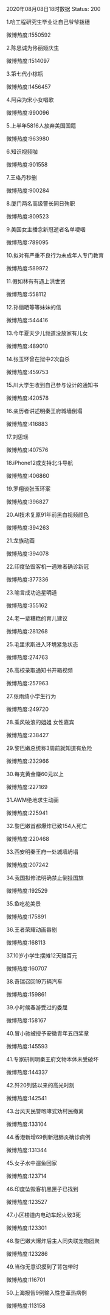 2020年08月08日18时数据
Status: 200

1.哈工程研究生毕业让自己爷爷拨穗

微博热度:1550592

2.陈思诚为佟丽娅庆生

微博热度:1514097

3.第七代小棕瓶

微博热度:1456457

4.阿朵为宋小女唱歌

微博热度:990096

5.上半年5816人放弃美国国籍

微博热度:963980

6.知识视频咖

微博热度:901558

7.王珞丹秒删

微博热度:900284

8.厦门两名高级警长同日殉职

微博热度:809523

9.美国女主播念新冠逝者名单哽咽

微博热度:789095

10.拟对有严重不良行为未成年人专门教育

微博热度:589972

11.假如林有有遇上洪世贤

微博热度:558112

12.孙俪晒等等妹妹的信

微博热度:544416

13.今年夏天少儿频道没放家有儿女

微博热度:489010

14.张玉环曾在狱中2次自杀

微博热度:459753

15.川大学生收到自己参与设计的通知书

微博热度:420578

16.亲历者讲述明秦王府城墙倒塌

微博热度:416883

17.刘思瑶

微博热度:407576

18.iPhone12或支持北斗导航

微博热度:406860

19.罗翔谈张玉环案

微博热度:396827

20.AI技术复原91年前黑白视频颜色

微博热度:394263

21.龙族动画

微博热度:394078

22.印度坠毁客机一遇难者确诊新冠

微博热度:377336

23.喻言成功追星明道

微博热度:355162

24.老一辈糟糕的育儿建议

微博热度:281268

25.毛里求斯进入环境紧急状态

微博热度:274763

26.高校录取通知书开箱视频

微博热度:257963

27.张雨绮小学生行为

微博热度:249720

28.乘风破浪的姐姐 女性嘉宾

微博热度:238427

29.黎巴嫩总统称3周前就知道有危险

微博热度:232966

30.每克黄金赚60元以上

微博热度:227169

31.AWM绝地求生动画

微博热度:225941

32.黎巴嫩首都爆炸已致154人死亡

微博热度:220468

33.西安明秦王府一处城墙坍塌

微博热度:207242

34.我国拟修法明确禁止倒挂国旗

微博热度:192529

35.鱼吃花美景

微博热度:175891

36.王者荣耀动画番剧

微博热度:168113

37.10岁小学生摆摊12天赚百元

微博热度:160707

38.奇瑞召回19万辆汽车

微博热度:159861

39.小时候春游受过的委屈

微博热度:158167

40.冒小驰被授予安徽青年五四奖章

微博热度:145593

41.专家研判明秦王府文物本体未受破坏

微博热度:144337

42.歼20列装以来的高光时刻

微博热度:142541

43.台风天民警咆哮式劝村民撤离

微博热度:133104

44.香港新增69例新冠肺炎确诊病例

微博热度:131344

45.女子水中遛鱼回家

微博热度:123714

46.印度坠毁客机黑匣子已找到

微博热度:123527

47.小区楼道内电动车起火致3死

微博热度:123301

48.黎巴嫩大爆炸后主人同失联宠物团聚

微博热度:123286

49.当你无意识摸到了背包带时

微博热度:116701

50.上海报告9例输入性登革热病例

微博热度:113158


